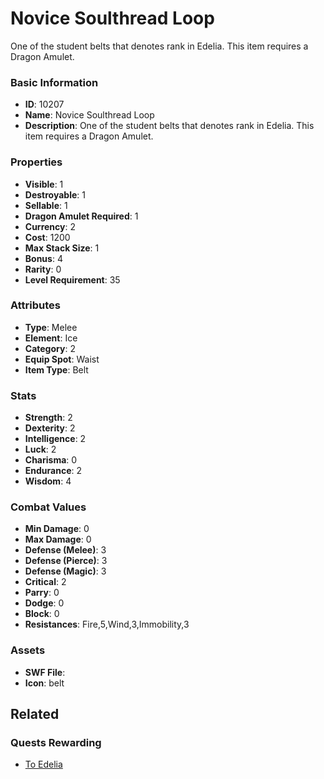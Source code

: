 # Novice Soulthread Loop

One of the student belts that denotes rank in Edelia. This item requires a Dragon Amulet.

### Basic Information

- **ID**: 10207
- **Name**: Novice Soulthread Loop
- **Description**: One of the student belts that denotes rank in Edelia. This item requires a Dragon Amulet.

### Properties

- **Visible**: 1
- **Destroyable**: 1
- **Sellable**: 1
- **Dragon Amulet Required**: 1
- **Currency**: 2
- **Cost**: 1200
- **Max Stack Size**: 1
- **Bonus**: 4
- **Rarity**: 0
- **Level Requirement**: 35

### Attributes

- **Type**: Melee
- **Element**: Ice
- **Category**: 2
- **Equip Spot**: Waist
- **Item Type**: Belt

### Stats

- **Strength**: 2
- **Dexterity**: 2
- **Intelligence**: 2
- **Luck**: 2
- **Charisma**: 0
- **Endurance**: 2
- **Wisdom**: 4

### Combat Values

- **Min Damage**: 0
- **Max Damage**: 0
- **Defense (Melee)**: 3
- **Defense (Pierce)**: 3
- **Defense (Magic)**: 3
- **Critical**: 2
- **Parry**: 0
- **Dodge**: 0
- **Block**: 0
- **Resistances**: Fire,5,Wind,3,Immobility,3

### Assets

- **SWF File**: 
- **Icon**: belt

## Related

### Quests Rewarding

- [To Edelia](../quests/1067-to-edelia.md)

